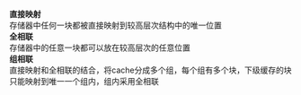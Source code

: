 **直接映射**  
存储器中任何一块都被直接映射到较高层次结构中的唯一位置  
**全相联**  
存储器中的任意一块都可以放在较高层次的任意位置  
**组相联**  
直接映射和全相联的结合，将cache分成多个组，每个组有多个块，下级缓存的块只能映射到唯一一个组内，组内采用全相联

